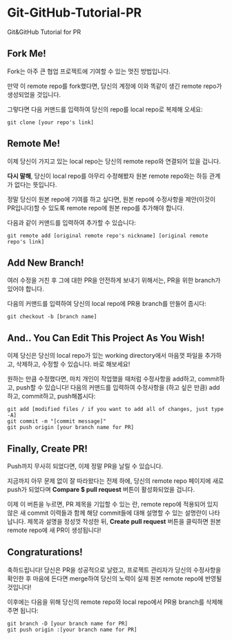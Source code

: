 # Git-GitHub-Tutorial-PR
Git&amp;GitHub Tutorial for PR

## Fork Me!
Fork는 아주 큰 협업 프로젝트에 기여할 수 있는 멋진 방법입니다.

만약 이 remote repo를 fork했다면, 당신의 계정에 이와 똑같이 생긴 remote repo가 생성되었을 것입니다.

그렇다면 다음 커맨드를 입력하여 당신의 repo를 local repo로 복제해 오세요:
```
git clone [your repo's link]
```

## Remote Me!
이제 당신이 가지고 있는 local repo는 당신의 remote repo와 연결되어 있을 겁니다.

**다시 말해**, 당신이 local repo를 아무리 수정해봤자 원본 remote repo와는 하등 관계가 없다는 뜻입니다.

정말 당신이 원본 repo에 기여를 하고 싶다면, 원본 repo에 수정사항을 제안(이것이 PR입니다)할 수 있도록 remote repo에 원본 repo를 추가해야 합니다.

다음과 같이 커맨드를 입력하여 추가할 수 있습니다:
```
git remote add [original remote repo's nickname] [original remote repo's link]
```

## Add New Branch!
여러 수정을 거친 후 그에 대한 PR을 안전하게 보내기 위해서는, PR을 위한 branch가 있어야 합니다.

다음의 커맨드를 입력하여 당신의 local repo에 PR용 branch를 만들어 줍시다:
```
git checkout -b [branch name]
```

## And.. You Can Edit This Project As You Wish!
이제 당신은 당신의 local repo가 있는 working directory에서 마음껏 파일을 추가하고, 삭제하고, 수정할 수 있습니다.
바로 해보세요!

원하는 만큼 수정했다면, 마치 개인이 작업했을 때처럼 수정사항을 add하고, commit하고, push할 수 있습니다!
다음의 커맨드를 입력하여 수정사항을 (하고 싶은 만큼) add하고, commit하고, push해봅시다:
```
git add [modified files / if you want to add all of changes, just type -A]
git commit -m "[commit message]"
git push origin [your branch name for PR]
```

## Finally, Create PR!
Push까지 무사히 되었다면, 이제 정말 PR을 날릴 수 있습니다.

지금까지 아무 문제 없이 잘 따라왔다는 전제 하에, 당신의 remote repo 페이지에 새로 push가 되었다며 **Compare $ pull request** 버튼이 활성화되었을 겁니다.

이제 이 버튼을 누르면, PR 제목을 기입할 수 있는 란, remote repo에 적용되어 있지 않은 새 commit 이력들과 함께 해당 commit들에 대해 설명할 수 있는 설명란이 나타납니다.
제목과 설명을 정성껏 작성한 뒤, **Create pull request** 버튼을 클릭하면 원본 remote repo에 새 PR이 생성됩니다!

## Congraturations!
축하드립니다! 당신은 PR을 성공적으로 날렸고, 프로젝트 관리자가 당신의 수정사항을 확인한 후 마음에 든다면 merge하여 당신의 노력이 실제 원본 remote repo에 반영될 것입니다!

이후에는 다음을 위해 당신의 remote repo와 local repo에서 PR용 branch를 삭제해 주면 됩니다:
```
git branch -D [your branch name for PR]
git push origin :[your branch name for PR]
```

